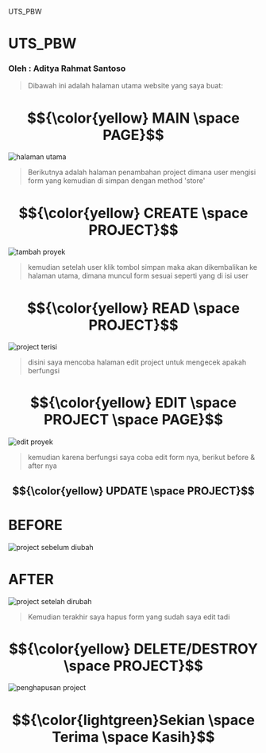 UTS_PBW
# UTS_PBW
### Oleh : Aditya Rahmat Santoso
>Dibawah ini adalah halaman utama website yang saya buat:
# $${\color{yellow} MAIN \space PAGE}$$
![halaman utama](https://github.com/user-attachments/assets/28c3a083-1615-44e8-a836-d0e53564d033)

>Berikutnya adalah halaman penambahan project dimana user mengisi form yang kemudian di simpan dengan method 'store'
# $${\color{yellow} CREATE \space PROJECT}$$
![tambah proyek](https://github.com/user-attachments/assets/68fc206c-87c7-42e1-9252-bcb85bf3adfd)

>kemudian setelah user klik tombol simpan maka akan dikembalikan ke halaman utama, dimana muncul form sesuai seperti yang di isi user
# $${\color{yellow} READ \space PROJECT}$$
![project terisi](https://github.com/user-attachments/assets/137d257c-1c26-439a-9aa8-edbe80d81e51)

>disini saya mencoba halaman edit project untuk mengecek apakah berfungsi
# $${\color{yellow} EDIT \space PROJECT \space PAGE}$$
![edit proyek](https://github.com/user-attachments/assets/3c392a46-60b3-429c-8e61-7161a1bdc65c)

>kemudian karena berfungsi saya coba edit form nya, berikut before & after nya
## $${\color{yellow} UPDATE \space PROJECT}$$
# BEFORE
![project sebelum diubah](https://github.com/user-attachments/assets/8a335ac4-842e-4b13-9607-fb532c31c2e4)

# AFTER
![project setelah dirubah](https://github.com/user-attachments/assets/602fc649-7f17-44c6-abe1-56300fbc149e)

>Kemudian terakhir saya hapus form yang sudah saya edit tadi
# $${\color{yellow} DELETE/DESTROY \space PROJECT}$$
![penghapusan project](https://github.com/user-attachments/assets/fd611ee8-fce3-4420-8d74-b3db18d7f34f)

# $${\color{lightgreen}Sekian \space Terima \space Kasih}$$
